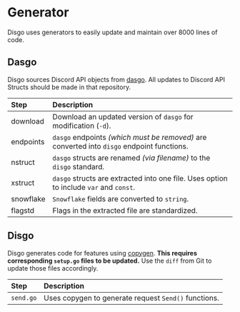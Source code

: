 # Generator

Disgo uses generators to easily update and maintain over 8000 lines of code.

## Dasgo

Disgo sources Discord API objects from [dasgo](https://github.com/switchupcb/dasgo). All updates to Discord API Structs should be made in that repository.

| Step      | Description                                                                                |
| :-------- | :----------------------------------------------------------------------------------------- |
| download  | Download an updated version of `dasgo` for modification (`-d`).                            |
| endpoints | `dasgo` endpoints _(which must be removed)_ are converted into `disgo` endpoint functions. |
| nstruct   | `dasgo` structs are renamed _(via filename)_ to the `disgo` standard.                      |
| xstruct   | `dasgo` structs are extracted into one file. Uses option to include `var` and `const`.     |
| snowflake | `Snowflake` fields are converted to `string`.                                              |
| flagstd   | Flags in the extracted file are standardized.                                              |

## Disgo

Disgo generates code for features using [copygen](https://github.com/switchupcb/copygen). **This requires corresponding `setup.go` files to be updated.** Use the `diff` from Git to update those files accordingly.

| Step      | Description                                          |
| :-------- | :--------------------------------------------------- |
| `send.go` | Uses copygen to generate request `Send()` functions. |